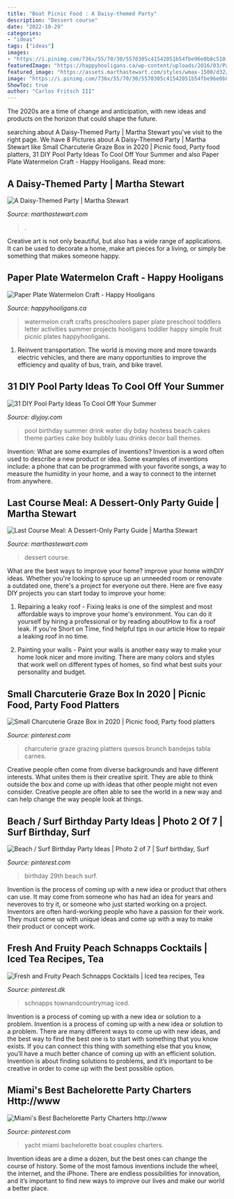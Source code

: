 ```yaml
---
title: "Boat Picnic Food : A Daisy-themed Party"
description: "Dessert course"
date: "2022-10-29"
categories:
- "ideas"
tags: ["ideas"]
images:
- "https://i.pinimg.com/736x/55/70/30/5570305c41542051b54fbe96e0b8c510.jpg"
featuredImage: "https://happyhooligans.ca/wp-content/uploads/2016/03/Paper-Plate-Watermelon-Letter-W-Craft-for-preschoolers-and-toddlers-Happy-Hooligans-copy.jpg"
featured_image: "https://assets.marthastewart.com/styles/wmax-1500/d32/daisys-birthday-ma101007-candy02/daisys-birthday-ma101007-candy02_sq.jpg?itok=cf_49-sI"
image: "https://i.pinimg.com/736x/55/70/30/5570305c41542051b54fbe96e0b8c510.jpg"
ShowToc: true
author: "Carlos Fritsch III"
---
```



The 2020s are a time of change and anticipation, with new ideas and products on the horizon that could shape the future.

	

		
searching about A Daisy-Themed Party | Martha Stewart you've visit to the right page. We have 8 Pictures about A Daisy-Themed Party | Martha Stewart like Small Charcuterie Graze Box in 2020 | Picnic food, Party food platters, 31 DIY Pool Party Ideas To Cool Off Your Summer and also Paper Plate Watermelon Craft - Happy Hooligans. Read more:
		
    
## A Daisy-Themed Party | Martha Stewart

<img loading=lazy src="https://assets.marthastewart.com/styles/wmax-1500/d32/daisys-birthday-ma101007-candy02/daisys-birthday-ma101007-candy02_sq.jpg?itok=cf_49-sI" onerror="this.onerror=null;this.src='https://tse3.mm.bing.net/th?id=OIP.nmV_LoT24u4mORDGnUWmSwHaHa&amp;pid=15.1';" alt="A Daisy-Themed Party | Martha Stewart">

_Source: marthastewart.com_

>. 

	

Creative art is not only beautiful, but also has a wide range of applications. It can be used to decorate a home, make art pieces for a living, or simply be something that makes someone happy.

    
## Paper Plate Watermelon Craft - Happy Hooligans

<img loading=lazy src="https://happyhooligans.ca/wp-content/uploads/2016/03/Paper-Plate-Watermelon-Letter-W-Craft-for-preschoolers-and-toddlers-Happy-Hooligans-copy.jpg" onerror="this.onerror=null;this.src='https://tse2.mm.bing.net/th?id=OIP.dNMM_F_lNLm-6dyDsNqspgAAAA&amp;pid=15.1';" alt="Paper Plate Watermelon Craft - Happy Hooligans">

_Source: happyhooligans.ca_

>watermelon craft crafts preschoolers paper plate preschool toddlers letter activities summer projects hooligans toddler happy simple fruit picnic plates happyhooligans. 

	

1) Reinvent transportation. The world is moving more and more towards electric vehicles, and there are many opportunities to improve the efficiency and quality of bus, train, and bike travel. 

    
## 31 DIY Pool Party Ideas To Cool Off Your Summer

<img loading=lazy src="https://diyjoy.com/wp-content/uploads/2017/07/Pool-Water-Drink.jpg" onerror="this.onerror=null;this.src='https://tse2.mm.bing.net/th?id=OIP.mqezgl05clt3X9iFL-th-AHaJ3&amp;pid=15.1';" alt="31 DIY Pool Party Ideas To Cool Off Your Summer">

_Source: diyjoy.com_

>pool birthday summer drink water diy bday hostess beach cakes theme parties cake boy bubbly luau drinks decor ball themes. 

	

Invention: What are some examples of inventions?
Invention is a word often used to describe a new product or idea. Some examples of inventions include: a phone that can be programmed with your favorite songs, a way to measure the humidity in your home, and a way to connect to the internet from anywhere.

    
## Last Course Meal: A Dessert-Only Party Guide | Martha Stewart

<img loading=lazy src="https://assets.marthastewart.com/styles/wmax-1500/d26/desserttable-055-mwd109006/desserttable-055-mwd109006_sq.jpg?itok=IQ2minEj" onerror="this.onerror=null;this.src='https://tse4.mm.bing.net/th?id=OIP.TBXlrT17mMjQN2K-ZZ04DgHaHa&amp;pid=15.1';" alt="Last Course Meal: A Dessert-Only Party Guide | Martha Stewart">

_Source: marthastewart.com_

>dessert course. 

	

What are the best ways to improve your home?
improve your home withDIY ideas. Whether you're looking to spruce up an unneeded room or renovate a outdated one, there's a project for everyone out there. Here are five easy DIY projects you can start today to improve your home: 
1. Repairing a leaky roof - Fixing leaks is one of the simplest and most affordable ways to improve your home's environment. You can do it yourself by hiring a professional or by reading aboutHow to fix a roof leak. If you're Short on Time, find helpful tips in our article How to repair a leaking roof in no time. 

2. Painting your walls - Paint your walls is another easy way to make your home look nicer and more inviting. There are many colors and styles that work well on different types of homes, so find what best suits your personality and budget.

    
## Small Charcuterie Graze Box In 2020 | Picnic Food, Party Food Platters

<img loading=lazy src="https://i.pinimg.com/736x/55/70/30/5570305c41542051b54fbe96e0b8c510.jpg" onerror="this.onerror=null;this.src='https://tse4.mm.bing.net/th?id=OIP.J_x0jyHMT6BJV-9Y5ZyN3AHaJ3&amp;pid=15.1';" alt="Small Charcuterie Graze Box in 2020 | Picnic food, Party food platters">

_Source: pinterest.com_

>charcuterie graze grazing platters quesos brunch bandejas tabla carnes. 

	

Creative people often come from diverse backgrounds and have different interests. What unites them is their creative spirit. They are able to think outside the box and come up with ideas that other people might not even consider. Creative people are often able to see the world in a new way and can help change the way people look at things.

    
## Beach / Surf Birthday Party Ideas | Photo 2 Of 7 | Surf Birthday, Surf

<img loading=lazy src="https://i.pinimg.com/736x/3e/7a/fd/3e7afd1e054bec201e4c11735c4324e5.jpg" onerror="this.onerror=null;this.src='https://tse1.mm.bing.net/th?id=OIP.AMKHJNFnkoqTgh2OVHKA_wHaJ3&amp;pid=15.1';" alt="Beach / Surf Birthday Party Ideas | Photo 2 of 7 | Surf birthday, Surf">

_Source: pinterest.com_

>birthday 29th beach surf. 

	

Invention is the process of coming up with a new idea or product that others can use. It may come from someone who has had an idea for years and neveroves to try it, or someone who just started working on a project. Inventors are often hard-working people who have a passion for their work. They must come up with unique ideas and come up with a way to make their product or concept work.

    
## Fresh And Fruity Peach Schnapps Cocktails | Iced Tea Recipes, Tea

<img loading=lazy src="https://i.pinimg.com/736x/a0/2a/24/a02a24900cdb84f9f814da108a237beb.jpg" onerror="this.onerror=null;this.src='https://tse4.mm.bing.net/th?id=OIP.htSFmqlnks76tmBECRnD2AHaLB&amp;pid=15.1';" alt="Fresh and Fruity Peach Schnapps Cocktails | Iced tea recipes, Tea">

_Source: pinterest.dk_

>schnapps townandcountrymag iced. 

	

Invention is a process of coming up with a new idea or solution to a problem.
Invention is a process of coming up with a new idea or solution to a problem. There are many different ways to come up with new ideas, and the best way to find the best one is to start with something that you know exists. If you can connect this thing with something else that you know, you’ll have a much better chance of coming up with an efficient solution. Invention is about finding solutions to problems, and it’s important to be creative in order to come up with the best possible option.

    
## Miami&#039;s Best Bachelorette Party Charters Http://www

<img loading=lazy src="https://i.pinimg.com/736x/05/e0/d7/05e0d71f9456a0078a8ff2a50f4918e9.jpg" onerror="this.onerror=null;this.src='https://tse2.mm.bing.net/th?id=OIP.gZbr2A3VraaErRkpN0HeZQDMEy&amp;pid=15.1';" alt="Miami&#039;s Best Bachelorette Party Charters http://www">

_Source: pinterest.com_

>yacht miami bachelorette boat couples charters. 

	

Invention ideas are a dime a dozen, but the best ones can change the course of history. Some of the most famous inventions include the wheel, the internet, and the iPhone. There are endless possibilities for innovation, and it’s important to find new ways to improve our lives and make our world a better place.

